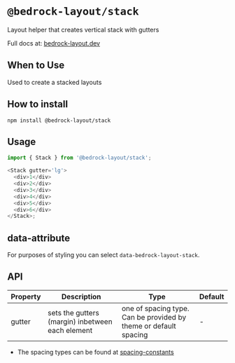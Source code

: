 # `@bedrock-layout/stack`

Layout helper that creates vertical stack with gutters

Full docs at: [bedrock-layout.dev](https://bedrock-layout.dev/)

## When to Use

Used to create a stacked layouts

## How to install

`npm install @bedrock-layout/stack`

## Usage

```javascript
import { Stack } from '@bedrock-layout/stack';

<Stack gutter='lg'>
  <div>1</div>
  <div>2</div>
  <div>3</div>
  <div>4</div>
  <div>5</div>
  <div>6</div>
</Stack>;
```

## data-attribute

For purposes of styling you can select `data-bedrock-layout-stack`.

## API

| Property | Description                                      | Type                                                             | Default |
| -------- | ------------------------------------------------ | ---------------------------------------------------------------- | ------- |
| gutter   | sets the gutters (margin) inbetween each element | one of spacing type. Can be provided by theme or default spacing | -       |

- The spacing types can be found at [spacing-constants](https://github.com/Bedrock-Layouts/Bedrock/tree/master/packages/spacing-constants)
